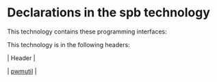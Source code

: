 # Declarations in the spb technology
This technology  contains these programming interfaces:



This technology is in the following headers:


| Header        | 

| [pwmutil](..\pwmutil\~PORTAL~pwmutil.md) | 
